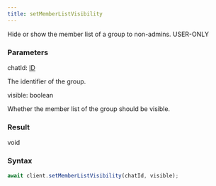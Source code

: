 ```yaml
---
title: setMemberListVisibility
---
```


Hide or show the member list of a group to non-admins.<span class="select-none"> <span class="inline-flex w-fit items-center"><span class="w-fit bg-dbt px-1.5 rounded-md select-none text-fgt text-[10px]">USER-ONLY</span></span> </span>

### Parameters 

<div class="flex flex-col gap-3"><div><div class="font-mono" id="p_chatId" data-anchor><span class="font-bold">chatId</span><span class="opacity-50">:</span> <a href="/gh/types/id"  >ID</a></div><div class="pl-3"><div class="no-margin">

The identifier of the group.

</div></div></div><div><div class="font-mono" id="p_visible" data-anchor><span class="font-bold">visible</span><span class="opacity-50">:</span> <span>boolean</span></div><div class="pl-3"><div class="no-margin">

Whether the member list of the group should be visible.

</div></div></div></div>

### Result 

<div class="font-mono"><span>void</span></div>

### Syntax

```ts
await client.setMemberListVisibility(chatId, visible);
```



